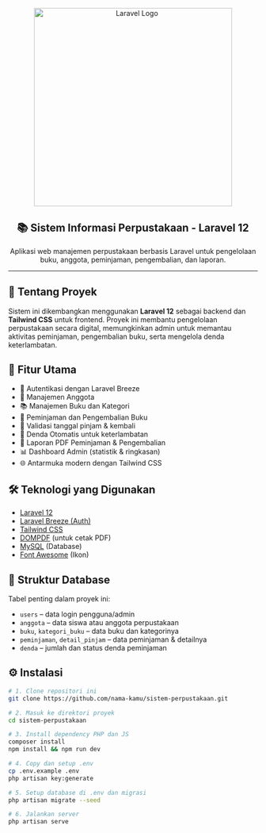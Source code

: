<p align="center">
    <a href="https://laravel.com" target="_blank">
        <img src="https://raw.githubusercontent.com/laravel/art/master/logo-lockup/5%20SVG/2%20CMYK/1%20Full%20Color/laravel-logolockup-cmyk-red.svg" width="400" alt="Laravel Logo">
    </a>
</p>

<h2 align="center">📚 Sistem Informasi Perpustakaan - Laravel 12</h2>

<p align="center">
    Aplikasi web manajemen perpustakaan berbasis Laravel untuk pengelolaan buku, anggota, peminjaman, pengembalian, dan laporan.
</p>

---

## 🚀 Tentang Proyek

Sistem ini dikembangkan menggunakan **Laravel 12** sebagai backend dan **Tailwind CSS** untuk frontend. Proyek ini membantu pengelolaan perpustakaan secara digital, memungkinkan admin untuk memantau aktivitas peminjaman, pengembalian buku, serta mengelola denda keterlambatan.

## 🧩 Fitur Utama

- 🔐 Autentikasi dengan Laravel Breeze
- 👥 Manajemen Anggota
- 📚 Manajemen Buku dan Kategori
- 🔄 Peminjaman dan Pengembalian Buku
- 📅 Validasi tanggal pinjam & kembali
- 💸 Denda Otomatis untuk keterlambatan
- 📄 Laporan PDF Peminjaman & Pengembalian
- 📊 Dashboard Admin (statistik & ringkasan)
- 🌐 Antarmuka modern dengan Tailwind CSS

## 🛠️ Teknologi yang Digunakan

- [Laravel 12](https://laravel.com)
- [Laravel Breeze (Auth)](https://laravel.com/docs/starter-kits#laravel-breeze)
- [Tailwind CSS](https://tailwindcss.com)
- [DOMPDF](https://github.com/dompdf/dompdf) (untuk cetak PDF)
- [MySQL](https://www.mysql.com/) (Database)
- [Font Awesome](https://fontawesome.com) (Ikon)

## 📂 Struktur Database

Tabel penting dalam proyek ini:
- `users` – data login pengguna/admin
- `anggota` – data siswa atau anggota perpustakaan
- `buku`, `kategori_buku` – data buku dan kategorinya
- `peminjaman`, `detail_pinjam` – data peminjaman & detailnya
- `denda` – jumlah dan status denda peminjaman

## ⚙️ Instalasi

```bash
# 1. Clone repositori ini
git clone https://github.com/nama-kamu/sistem-perpustakaan.git

# 2. Masuk ke direktori proyek
cd sistem-perpustakaan

# 3. Install dependency PHP dan JS
composer install
npm install && npm run dev

# 4. Copy dan setup .env
cp .env.example .env
php artisan key:generate

# 5. Setup database di .env dan migrasi
php artisan migrate --seed

# 6. Jalankan server
php artisan serve
